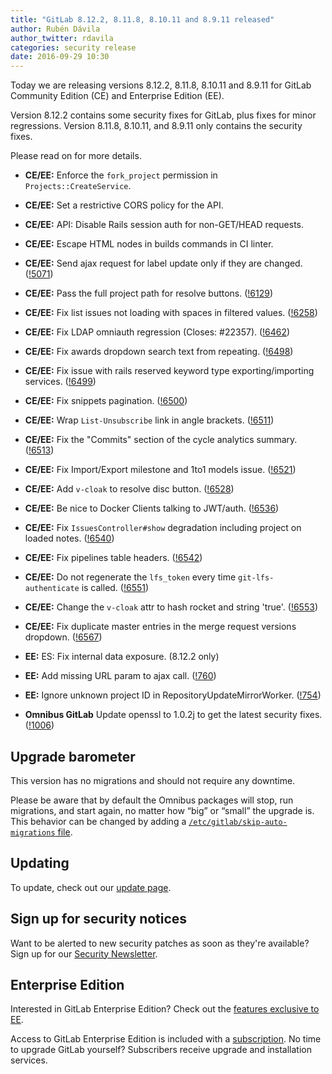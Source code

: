 ```yaml
---
title: "GitLab 8.12.2, 8.11.8, 8.10.11 and 8.9.11 released"
author: Rubén Dávila
author_twitter: rdavila
categories: security release
date: 2016-09-29 10:30
---
```


Today we are releasing versions 8.12.2, 8.11.8, 8.10.11 and 8.9.11 for GitLab Community
Edition (CE) and Enterprise Edition (EE).

Version 8.12.2 contains some security fixes for GitLab, plus fixes for minor
regressions. Version 8.11.8, 8.10.11, and 8.9.11 only contains the security fixes.

Please read on for more details.

<!-- more -->

- **CE/EE:** Enforce the `fork_project` permission in `Projects::CreateService`.
- **CE/EE:** Set a restrictive CORS policy for the API.
- **CE/EE:** API: Disable Rails session auth for non-GET/HEAD requests.
- **CE/EE:** Escape HTML nodes in builds commands in CI linter.
- **CE/EE:** Send ajax request for label update only if they are changed. ([!5071])
- **CE/EE:** Pass the full project path for resolve buttons. ([!6129])
- **CE/EE:** Fix list issues not loading with spaces in filtered values. ([!6258])
- **CE/EE:** Fix LDAP omniauth regression (Closes: #22357). ([!6462])
- **CE/EE:** Fix awards dropdown search text from repeating. ([!6498])
- **CE/EE:** Fix issue with rails reserved keyword type exporting/importing services. ([!6499])
- **CE/EE:** Fix snippets pagination. ([!6500])
- **CE/EE:** Wrap `List-Unsubscribe` link in angle brackets. ([!6511])
- **CE/EE:** Fix the "Commits" section of the cycle analytics summary. ([!6513])
- **CE/EE:** Fix Import/Export milestone and 1to1 models issue. ([!6521])
- **CE/EE:** Add `v-cloak` to resolve disc button. ([!6528])
- **CE/EE:** Be nice to Docker Clients talking to JWT/auth. ([!6536])
- **CE/EE:** Fix `IssuesController#show` degradation including project on loaded notes. ([!6540])
- **CE/EE:** Fix pipelines table headers. ([!6542])
- **CE/EE:** Do not regenerate the `lfs_token` every time `git-lfs-authenticate` is called. ([!6551])
- **CE/EE:** Change the `v-cloak` attr to hash rocket and string 'true'. ([!6553])
- **CE/EE:** Fix duplicate master entries in the merge request versions dropdown. ([!6567])

- **EE:** ES: Fix internal data exposure. (8.12.2 only)
- **EE:** Add missing URL param to ajax call. ([!760])
- **EE:** Ignore unknown project ID in RepositoryUpdateMirrorWorker. ([!754])

- **Omnibus GitLab** Update openssl to 1.0.2j to get the latest security fixes. ([!1006])

[!6536]: https://gitlab.com/gitlab-org/gitlab-ce/merge_requests/6536
[!5071]: https://gitlab.com/gitlab-org/gitlab-ce/merge_requests/5071
[!6542]: https://gitlab.com/gitlab-org/gitlab-ce/merge_requests/6542
[!6540]: https://gitlab.com/gitlab-org/gitlab-ce/merge_requests/6540
[!6521]: https://gitlab.com/gitlab-org/gitlab-ce/merge_requests/6521
[!6513]: https://gitlab.com/gitlab-org/gitlab-ce/merge_requests/6513
[!6511]: https://gitlab.com/gitlab-org/gitlab-ce/merge_requests/6511
[!6498]: https://gitlab.com/gitlab-org/gitlab-ce/merge_requests/6498
[!6129]: https://gitlab.com/gitlab-org/gitlab-ce/merge_requests/6129
[!6528]: https://gitlab.com/gitlab-org/gitlab-ce/merge_requests/6528
[!6462]: https://gitlab.com/gitlab-org/gitlab-ce/merge_requests/6462
[!6258]: https://gitlab.com/gitlab-org/gitlab-ce/merge_requests/6258
[!6500]: https://gitlab.com/gitlab-org/gitlab-ce/merge_requests/6500
[!6499]: https://gitlab.com/gitlab-org/gitlab-ce/merge_requests/6499
[!6553]: https://gitlab.com/gitlab-org/gitlab-ce/merge_requests/6553
[!6567]: https://gitlab.com/gitlab-org/gitlab-ce/merge_requests/6567
[!6551]: https://gitlab.com/gitlab-org/gitlab-ce/merge_requests/6551
[!760]: https://gitlab.com/gitlab-org/gitlab-ee/merge_requests/760
[!754]: https://gitlab.com/gitlab-org/gitlab-ee/merge_requests/754
[!1006]: https://gitlab.com/gitlab-org/omnibus-gitlab/merge_requests/1006

## Upgrade barometer

This version has no migrations and should not require any downtime.

Please be aware that by default the Omnibus packages will stop, run migrations,
and start again, no matter how “big” or “small” the upgrade is. This behavior
can be changed by adding a [`/etc/gitlab/skip-auto-migrations`
file](http://doc.gitlab.com/omnibus/update/README.html).

## Updating

To update, check out our [update page](https://about.gitlab.com/update/).

## Sign up for security notices

Want to be alerted to new security patches as soon as they're available? Sign up
for our [Security Newsletter](https://about.gitlab.com/contact/).

## Enterprise Edition

Interested in GitLab Enterprise Edition? Check out the [features exclusive to
EE](https://about.gitlab.com/features/#enterprise).

Access to GitLab Enterprise Edition is included with a [subscription](https://about.gitlab.com/pricing/).
No time to upgrade GitLab yourself? Subscribers receive upgrade and installation
services.
